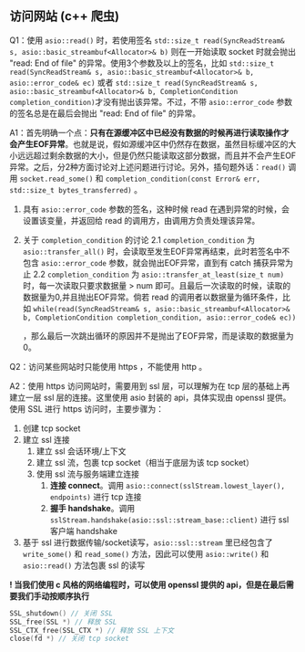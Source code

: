 ## 访问网站 (c++ 爬虫)

Q1：使用 ```asio::read()``` 时，若使用签名 ```std::size_t read(SyncReadStream& s, asio::basic_streambuf<Allocator>& b)``` 则在一开始读取 socket 时就会抛出 "read: End of file" 的异常。使用3个参数及以上的签名，比如 ```std::size_t read(SyncReadStream& s, asio::basic_streambuf<Allocator>& b, asio::error_code& ec)``` 或者 ```std::size_t read(SyncReadStream& s, asio::basic_streambuf<Allocator>& b, CompletionCondition completion_condition)```才没有抛出该异常。不过，不带 ```asio::error_code``` 参数的签名总是在最后会抛出 "read: End of file" 的异常。

A1：首先明确一个点：**只有在源缓冲区中已经没有数据的时候再进行读取操作才会产生EOF异常**。也就是说，假如源缓冲区中仍然存在数据，虽然目标缓冲区的大小远远超过剩余数据的大小，但是仍然只能读取这部分数据，而且并不会产生EOF异常。之后，分2种方面讨论对上述问题进行讨论。另外，插句题外话：```read()``` 调用 ```socket.read_some()``` 和 ```completion_condition(const Error& err, std::size_t bytes_transferred)``` 。
1. 具有 ```asio::error_code``` 参数的签名，这种时候 read 在遇到异常的时候，会设置该变量，并返回给 read 的调用方，由调用方负责处理该异常。
2. 关于 ```completion_condition``` 的讨论
    2.1 ```completion_condition``` 为 ```asio::transfer_all()``` 时，会读取至发生EOF异常再结束，此时若签名中不包含 ```asio::error_code``` 参数，就会抛出EOF异常，直到有 catch 捕获异常为止
    2.2 ```completion_condition``` 为 ```asio::transfer_at_least(size_t num)``` 时，每一次读取只要求数据量 > num 即可。且最后一次读取的时候，读取的数据量为0,并且抛出EOF异常。倘若 read 的调用者以数据量为循环条件，比如 
    ```while(read(SyncReadStream& s, asio::basic_streambuf<Allocator>& b, CompletionCondition completion_condition, asio::error_code& ec))```

    ，那么最后一次跳出循环的原因并不是抛出了EOF异常，而是读取的数据量为0。

Q2：访问某些网站时只能使用 https ，不能使用 http 。

A2：使用 https 访问网站时，需要用到 ssl 层，可以理解为在 tcp 层的基础上再建立一层 ssl 层的连接。这里使用 asio 封装的 api，具体实现由 openssl 提供。使用 SSL 进行 https 访问时，主要步骤为：
1. 创建 tcp socket
2. 建立 ssl 连接
    1. 建立 ssl 会话环境/上下文
    2. 建立 ssl 流，包裹 tcp socket（相当于底层为该 tcp socket）
    3. 使用 ssl 流与服务端建立连接
        1. **连接 connect**。调用 ```asio::connect(sslStream.lowest_layer(), endpoints)``` 进行 tcp 连接
        2. **握手 handshake**。调用 ```sslStream.handshake(asio::ssl::stream_base::client)``` 进行 ssl 客户端 handshake
3. 基于 ssl 进行数据传输/socket读写，```asio::ssl::stream``` 里已经包含了 ```write_some()``` 和 ```read_some()``` 方法，因此可以使用 ```asio::write()``` 和 ```asio::read()``` 方法包裹 ssl 的读写

**! 当我们使用 c 风格的网络编程时，可以使用 openssl 提供的 api，但是在最后需要我们手动按顺序执行**
```c
SSL_shutdown() // 关闭 SSL
SSL_free(SSL *) // 释放 SSL
SSL_CTX_free(SSL_CTX *) // 释放 SSL 上下文
close(fd *) // 关闭 tcp socket
```